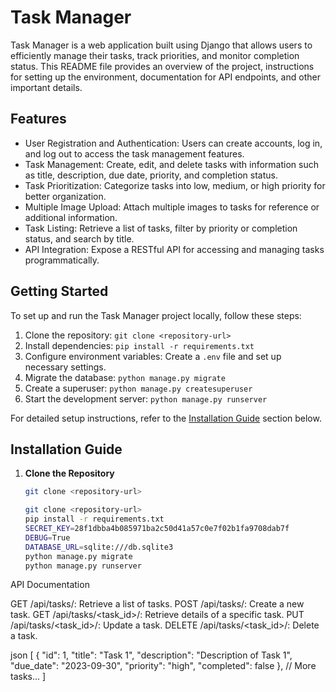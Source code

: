 # Task Manager

Task Manager is a web application built using Django that allows users to efficiently manage their tasks, track priorities, and monitor completion status. This README file provides an overview of the project, instructions for setting up the environment, documentation for API endpoints, and other important details.

## Features

- User Registration and Authentication: Users can create accounts, log in, and log out to access the task management features.
- Task Management: Create, edit, and delete tasks with information such as title, description, due date, priority, and completion status.
- Task Prioritization: Categorize tasks into low, medium, or high priority for better organization.
- Multiple Image Upload: Attach multiple images to tasks for reference or additional information.
- Task Listing: Retrieve a list of tasks, filter by priority or completion status, and search by title.
- API Integration: Expose a RESTful API for accessing and managing tasks programmatically.

## Getting Started

To set up and run the Task Manager project locally, follow these steps:

1. Clone the repository: `git clone <repository-url>`
2. Install dependencies: `pip install -r requirements.txt`
3. Configure environment variables: Create a `.env` file and set up necessary settings.
4. Migrate the database: `python manage.py migrate`
5. Create a superuser: `python manage.py createsuperuser`
6. Start the development server: `python manage.py runserver`

For detailed setup instructions, refer to the [Installation Guide](#installation-guide) section below.

## Installation Guide

1. **Clone the Repository**

   ```bash
   git clone <repository-url>

   git clone <repository-url>
   pip install -r requirements.txt
   SECRET_KEY=28f1dbba4b085971ba2c50d41a57c0e7f02b1fa9708dab7f
   DEBUG=True
   DATABASE_URL=sqlite:///db.sqlite3
   python manage.py migrate
   python manage.py runserver
   
API Documentation

GET /api/tasks/: Retrieve a list of tasks.
POST /api/tasks/: Create a new task.
GET /api/tasks/<task_id>/: Retrieve details of a specific task.
PUT /api/tasks/<task_id>/: Update a task.
DELETE /api/tasks/<task_id>/: Delete a task.

json
[
  {
    "id": 1,
    "title": "Task 1",
    "description": "Description of Task 1",
    "due_date": "2023-09-30",
    "priority": "high",
    "completed": false
  },
  // More tasks...
]






